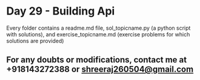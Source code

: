 # Day 29  - Building Api

 Every folder contains a readme.md file, sol_topicname.py (a python script with solutions),
  and exercise_topicname.md (exercise problems for which solutions are provided)

## For any doubts or modifications, contact me at +918143272388 or shreeraj260504@gmail.com
